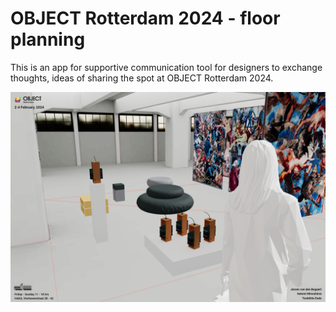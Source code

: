 # OBJECT Rotterdam 2024 - floor planning
This is an app for supportive communication tool for designers to exchange thoughts, ideas of sharing the spot at OBJECT Rotterdam 2024.

![an example app image](./public//an-example-app-image.png)